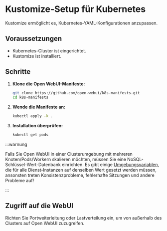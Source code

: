 
# Kustomize-Setup für Kubernetes

Kustomize ermöglicht es, Kubernetes-YAML-Konfigurationen anzupassen.

## Voraussetzungen

- Kubernetes-Cluster ist eingerichtet.
- Kustomize ist installiert.

## Schritte

1. **Klone die Open WebUI-Manifeste:**

   ```bash
   git clone https://github.com/open-webui/k8s-manifests.git
   cd k8s-manifests
   ```

2. **Wende die Manifeste an:**

   ```bash
   kubectl apply -k .
   ```

3. **Installation überprüfen:**

   ```bash
   kubectl get pods
   ```

:::warnung

Falls Sie Open WebUI in einer Clusterumgebung mit mehreren Knoten/Pods/Workern skalieren möchten, müssen Sie eine NoSQL-Schlüssel-Wert-Datenbank einrichten.
Es gibt einige [Umgebungsvariablen](https://docs.openwebui.com/getting-started/env-configuration/), die für alle Dienst-Instanzen auf denselben Wert gesetzt werden müssen, ansonsten treten Konsistenzprobleme, fehlerhafte Sitzungen und andere Probleme auf!

:::

## Zugriff auf die WebUI

Richten Sie Portweiterleitung oder Lastverteilung ein, um von außerhalb des Clusters auf Open WebUI zuzugreifen.
